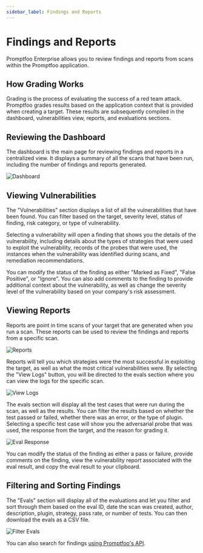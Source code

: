 ```yaml
---
sidebar_label: Findings and Reports 
---
```


# Findings and Reports 

Promptfoo Enterprise allows you to review findings and reports from scans within the Promptfoo application. 

## How Grading Works

Grading is the process of evaluating the success of a red team attack. Promptfoo grades results based on the application context that is provided when creating a target.  These results are subsequently compiled in the dashboard, vulnerabilities view, reports, and evaluations sections. 

## Reviewing the Dashboard

The dashboard is the main page for reviewing findings and reports in a centralized view. It displays a summary of all the scans that have been run, including the number of findings and reports generated. 

![Dashboard](/img/enterprise-docs/promptfoo-dashboard.png)

## Viewing Vulnerabilities

The "Vulnerabilities" section displays a list of all the vulnerabilities that have been found. You can filter based on the target, severity level, status of finding, risk category, or type of vulnerability. 

Selecting a vulnerability will open a finding that shows you the details of the vulnerability, including details about the types of strategies that were used to exploit the vulnerability, records of the probes that were used, the instances when the vulnerability was identified during scans, and remediation recommendations. 

You can modify the status of the finding as either "Marked as Fixed", "False Positive", or "Ignore". You can also add comments to the finding to provide additional context about the vulnerability, as well as change the severity level of the vulnerability based on your company's risk assessment. 

## Viewing Reports 

Reports are point in time scans of your target that are generated when you run a scan. These reports can be used to review the findings and reports from a specific scan. 

![Reports](/img/enterprise-docs/view-report.png) 

Reports will tell you which strategies were the most successful in exploiting the target, as well as what the most critical vulnerabilities were. By selecting the "View Logs" button, you will be directed to the evals section where you can view the logs for the specific scan. 

![View Logs](/img/enterprise-docs/view-logs.png)

The evals section will display all the test cases that were run during the scan, as well as the results. You can filter the results based on whether the test passed or failed, whether there was an error, or the type of plugin. Selecting a specific test case will show you the adversarial probe that was used, the response from the target, and the reason for grading it. 

![Eval Response](/img/enterprise-docs/eval-example.png)

You can modify the status of the finding as either a pass or failure, provide comments on the finding, view the vulnerability report associated with the eval result, and copy the eval result to your clipboard. 

## Filtering and Sorting Findings 

The "Evals" section will display all of the evaluations and let you filter and sort through them based on the eval ID, date the scan was created, author, description, plugin, strategy, pass rate, or number of tests. You can then download the evals as a CSV file. 

![Filter Evals](/img/enterprise-docs/filter-evals.png)

You can also search for findings [using Promptfoo's API](https://www.promptfoo.dev/docs/api-reference/#tag/default/GET/api/v1/results). 




